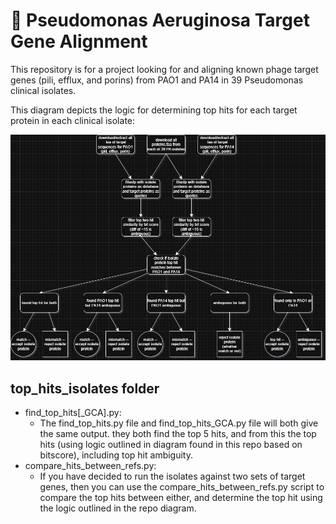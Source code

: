 # 🧬 Pseudomonas Aeruginosa Target Gene Alignment 

This repository is for a project looking for and aligning known phage target genes (pili, efflux, and porins) from PAO1 and PA14 in 39 Pseudomonas clinical isolates. 


This diagram depicts the logic for determining top hits for each target protein in each clinical isolate: 

![gene search pipline diagram](https://github.com/hanana2000/Clinical_Isolate_target_gene_alignments/blob/f0dfb14a9100767b402b663f975e6a75a8342d3a/PA_Isolate_target_proteins.jpg)


## top_hits_isolates folder 

- find_top_hits[_GCA].py: 
    - The find_top_hits.py file and find_top_hits_GCA.py file will both give the same output. they both find the top 5 hits, and from this the top hits (using logic outlined in diagram found in this repo based on bitscore), including top hit ambiguity. 
- compare_hits_between_refs.py: 
    - If you have decided to run the isolates against two sets of target genes, then you can use the compare_hits_between_refs.py script to compare the top hits between either, and determine the top hit using the logic outlined in the repo diagram.  

